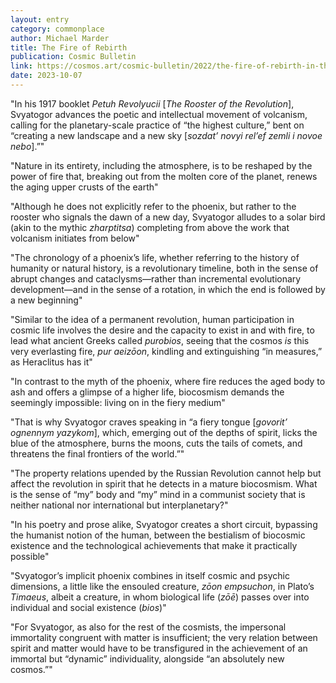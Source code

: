 ```yaml
---
layout: entry
category: commonplace
author: Michael Marder
title: The Fire of Rebirth
publication: Cosmic Bulletin
link: https://cosmos.art/cosmic-bulletin/2022/the-fire-of-rebirth-in-the-writings-of-aleksandr-svyatogor
date: 2023-10-07
---
```


"In his 1917 booklet *Petuh Revolyucii* [*The Rooster of the Revolution*], Svyatogor advances the poetic and intellectual movement of volcanism, calling for the planetary-scale practice of “the highest culture,” bent on “creating a new landscape and a new sky [*sozdat’ novyi rel’ef zemli i novoe nebo*].”"

"Nature in its entirety, including the atmosphere, is to be reshaped by the power of fire that, breaking out from the molten core of the planet, renews the aging upper crusts of the earth"

"Although he does not explicitly refer to the phoenix, but rather to the rooster who signals the dawn of a new day, Svyatogor alludes to a solar bird (akin to the mythic *zharptitsa*) completing from above the work that volcanism initiates from below"

"The chronology of a phoenix’s life, whether referring to the history of humanity or natural history, is a revolutionary timeline, both in the sense of abrupt changes and cataclysms—rather than incremental evolutionary development—and in the sense of a rotation, in which the end is followed by a new beginning"

"Similar to the idea of a permanent revolution, human participation in cosmic life involves the desire and the capacity to exist in and with fire, to lead what ancient Greeks called *purobios*, seeing that the cosmos *is* this very everlasting fire, *pur aeizōon*, kindling and extinguishing “in measures,” as Heraclitus has it"

"In contrast to the myth of the phoenix, where fire reduces the aged body to ash and offers a glimpse of a higher life, biocosmism demands the seemingly impossible: living on in the fiery medium"

"That is why Svyatogor craves speaking in “a fiery tongue [*govorit’ ognennym yazykom*], which, emerging out of the depths of spirit, licks the blue of the atmosphere, burns the moons, cuts the tails of comets, and threatens the final frontiers of the world.”"

"The property relations upended by the Russian Revolution cannot help but affect the revolution in spirit that he detects in a mature biocosmism. What is the sense of “my” body and “my” mind in a communist society that is neither national nor international but interplanetary?"

"In his poetry and prose alike, Svyatogor creates a short circuit, bypassing the humanist notion of the human, between the bestialism of biocosmic existence and the technological achievements that make it practically possible"

"Svyatogor’s implicit phoenix combines in itself cosmic and psychic dimensions, a little like the ensouled creature, *zōon empsuchon*, in Plato’s *Timaeus*, albeit a creature, in whom biological life (*zōē*) passes over into individual and social existence (*bios*)"

"For Svyatogor, as also for the rest of the cosmists, the impersonal immortality congruent with matter is insufficient; the very relation between spirit and matter would have to be transfigured in the achievement of an immortal but “dynamic” individuality, alongside “an absolutely new cosmos.”"
